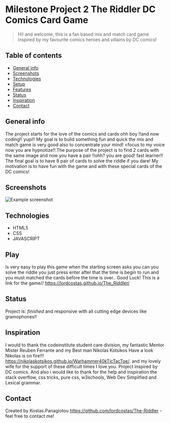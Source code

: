 # Milestone Project 2 The Riddler DC Comics Card Game
> Hi! and welcome, this is a fan based mix and match card game inspired by my favourite comics heroes and villains by DC comics!

## Table of contents
* [General info](#general-info)
* [Screenshots](#screenshots)
* [Technologies](#technologies)
* [Setup](#setup)
* [Features](#features)
* [Status](#status)
* [Inspiration](#inspiration)
* [Contact](#contact)

## General info
The project starts for the  love of the comics and cards ohh boy !!and now coding!! yupi!! My goal is to  bulid something fun and quick the mix and match game is very good also to concentrate your mind! <focus to my voice now you are hypnotize!!.The purpose of the project is to find 2  cards with the same image and now you have a pair !!ohh? you are good! fast learner!! The final goal is to have 8 pair of cards to solve the riddle if you dare! My motivation is to have fun with the game and with these special cards of the DC comics! 

## Screenshots
![Example screenshot](./img/screenshot.png)

## Technologies
* HTML5
* CSS
* JAVASCRIPT

## Play
Is very easy to play this game when the starting screen asks you can you solve the riddle you just press enter after that the time is begin to run and you must matched the cards before the time is over.. Good Luck! This is a  link for the game// https://lordcostas.github.io/The_Riddler/


## Status
Project is:  _finished_ and responsive with all cutting edge devices like gramophones!!

## Inspiration
I would to thank the codeinstitute student care division, my fantastic Mentor Mister Reuben Ferrante and my Best man Nikolas Kotsikos  Have a look Nikolas is on fire!!! https://nikolaskotsikos.github.io/Warhammer40kTicTacToe/. and my lovely wife for the support of these difficult times I love you. Project inspired by DC comics.  And also i would like  to thank  for the help and inspiration the stack overflow, css tricks, pure css, w3schools, Web Dev Simplified and Lexical grammar.

## Contact
Created by Kostas.Panagiotou    https://github.com/lordcostas/The-Riddler - feel free to contact me!
